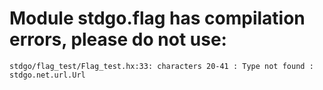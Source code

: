# Module stdgo.flag has compilation errors, please do not use:
```
stdgo/flag_test/Flag_test.hx:33: characters 20-41 : Type not found : stdgo.net.url.Url

```

